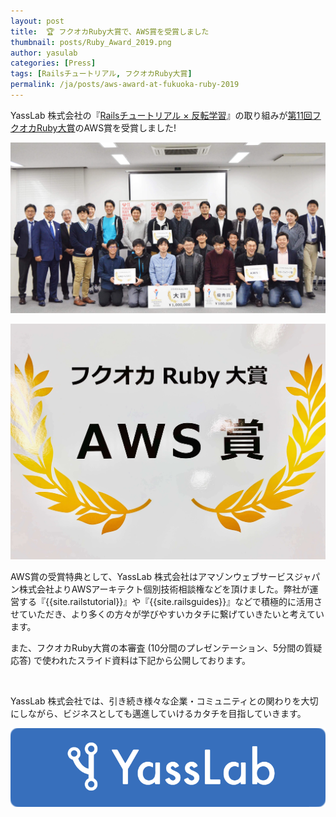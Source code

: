 ```yaml
---
layout: post
title:  🏆 フクオカRuby大賞で、AWS賞を受賞しました
thumbnail: posts/Ruby_Award_2019.png
author: yasulab
categories: [Press]
tags: [Railsチュートリアル, フクオカRuby大賞]
permalink: /ja/posts/aws-award-at-fukuoka-ruby-2019
---
```


YassLab 株式会社の『[Railsチュートリアル × 反転学習](https://speakerdeck.com/yasslab/more-interactive-way-of-learning-rails)』の取り組みが[第11回フクオカRuby大賞](http://www.digitalfukuoka.jp/events/184)のAWS賞を受賞しました!

![Fukuoka Ruby Award 2019](/img/posts/fukuoka-ruby-award-2019-photo.jpg)

![AWS Award at Fukuoka Ruby Award 2019](/img/posts/fukuoka-ruby-award-2019-aws.jpg)

AWS賞の受賞特典として、YassLab 株式会社はアマゾンウェブサービスジャパン株式会社よりAWSアーキテクト個別技術相談権などを頂けました。弊社が運営する『{{site.railstutorial}}』や『{{site.railsguides}}』などで積極的に活用させていただき、より多くの方々が学びやすいカタチに繋げていきたいと考えています。

また、フクオカRuby大賞の本審査 (10分間のプレゼンテーション、5分間の質疑応答) で使われたスライド資料は下記から公開しております。

<script async class="speakerdeck-embed" data-id="6e2509dc377644c480c230ba57ff22e0" data-ratio="1.33333333333333" src="//speakerdeck.com/assets/embed.js"></script><br>

YassLab 株式会社では、引き続き様々な企業・コミュニティとの関わりを大切にしながら、ビジネスとしても邁進していけるカタチを目指していきます。

[![YassLab Inc.](/img/logos/800x200.png)](/)



